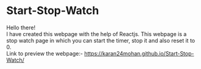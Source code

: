 # Start-Stop-Watch
Hello there!
<br/>
I have created this webpage with the help of Reactjs. This webpage is a stop watch page in which you can start the timer, stop it and also reset it to 0.
<br/>
Link to preview the webpage:- https://karan24mohan.github.io/Start-Stop-Watch/
